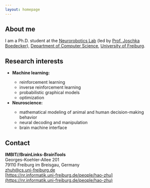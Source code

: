 ```yaml
---
layout: homepage
---
```


## About me

I am a Ph.D. student at the [Neurorobotics Lab](https://nr.informatik.uni-freiburg.de/welcome) (led by [Prof. Joschka Boedecker](https://nr.informatik.uni-freiburg.de/people/joschka-boedecker)), [Department of Computer Science](https://www.informatik.uni-freiburg.de/), [University of Freiburg](https://uni-freiburg.de/).

## Research interests

<ul>
  <li><b>Machine learning:</b></li>
    <ul>
    <li>reinforcement learning</li>
    <li>inverse reinforcement learning</li>
    <li>probabilistic graphical models</li>
    <li>optimization</li>
    </ul>
  <li><b>Neuroscience:</b></li>
    <ul>
    <li>mathematical modeling of animal and human decision-making behavior</li>
    <li>neural decoding and manipulation</li>
    <li>brain machine interface</li>
    </ul>
</ul>

## Contact

**IMBIT//BrainLinks-BrainTools**  
Georges-Koehler-Allee 201  
79110 Freiburg im Breisgau, Germany  
[zhuh@cs.uni-freiburg.de](mailto:zhuh@cs.uni-freiburg.de)  
[https://nr.informatik.uni-freiburg.de/people/hao-zhu](https://nr.informatik.uni-freiburg.de/people/hao-zhu)
